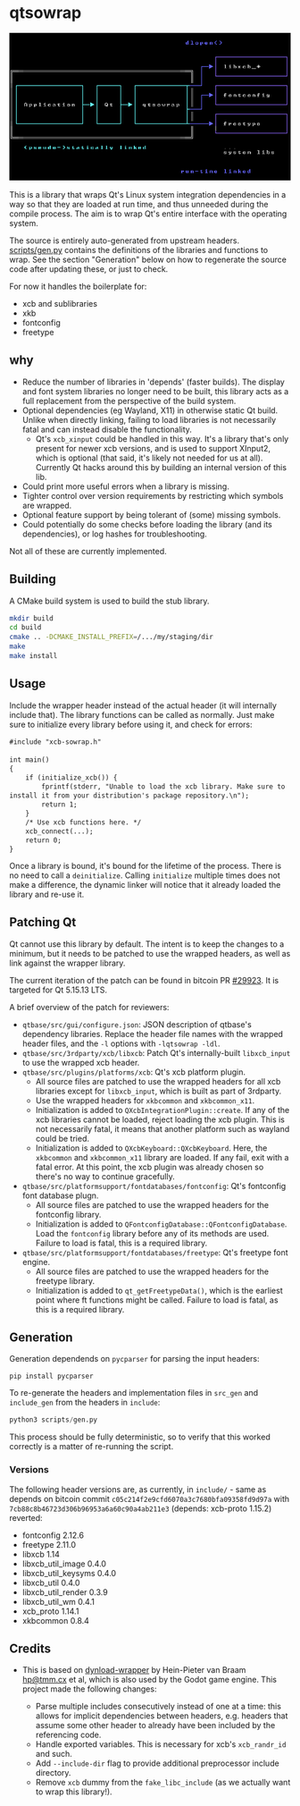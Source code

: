 # qtsowrap

![Basic diagram](.images/qtsowrap.png)

This is a library that wraps Qt's Linux system integration dependencies in a way so that they are loaded at run time, and thus unneeded during the compile process. The aim is to wrap Qt's entire interface with the operating system.

The source is entirely auto-generated from upstream headers. [scripts/gen.py](scripts/gen.py) contains the definitions of the libraries and functions to wrap. See the section "Generation" below on how to regenerate the source code after updating these, or just to check.

For now it handles the boilerplate for:

- xcb and sublibraries
- xkb
- fontconfig
- freetype

## why

- Reduce the number of libraries in 'depends' (faster builds). The display and font system libraries no longer need to be built, this library acts as a full replacement from the perspective of the build system.
- Optional dependencies (eg Wayland, X11) in otherwise static Qt build. Unlike when directly linking, failing to load libraries is not necessarily fatal and can instead disable the functionality.
  - Qt's `xcb_xinput` could be handled in this way. It's a library that's only present for newer xcb versions, and is used to support XInput2, which is optional (that said, it's likely not needed for us at all). Currently Qt hacks around this by building an internal version of this lib.
- Could print more useful errors when a library is missing.
- Tighter control over version requirements by restricting which symbols are wrapped.
- Optional feature support by being tolerant of (some) missing symbols.
- Could potentially do some checks before loading the library (and its dependencies), or log hashes for troubleshooting.

Not all of these are currently implemented.

## Building

A CMake build system is used to build the stub library.

```sh
mkdir build
cd build
cmake .. -DCMAKE_INSTALL_PREFIX=/.../my/staging/dir
make
make install
```

## Usage

Include the wrapper header instead of the actual header (it will internally include that). The library functions can be called as normally. Just make sure to initialize every library before using it, and check for errors:
```
#include "xcb-sowrap.h"

int main()
{
    if (initialize_xcb()) {
        fprintf(stderr, "Unable to load the xcb library. Make sure to install it from your distribution's package repository.\n");
        return 1;
    }
    /* Use xcb functions here. */
    xcb_connect(...);
    return 0;
}
```

Once a library is bound, it's bound for the lifetime of the process. There is no need to call a `deinitialize`. Calling `initialize` multiple times does not make a difference, the dynamic linker will notice that it already loaded the library and re-use it.

## Patching Qt

Qt cannot use this library by default. The intent is to keep the changes to a minimum, but it needs to be patched to use the wrapped headers, as well as link against the wrapper library.

The current iteration of the patch can be found in bitcoin PR [#29923](https://github.com/bitcoin/bitcoin/pull/29923). It is targeted for Qt 5.15.13 LTS.

A brief overview of the patch for reviewers:

- `qtbase/src/gui/configure.json`: JSON description of qtbase's dependency libraries. Replace the header file names with the wrapped header files, and the `-l` options with `-lqtsowrap -ldl`.
- `qtbase/src/3rdparty/xcb/libxcb`: Patch Qt's internally-built `libxcb_input` to use the wrapped xcb header.
- `qtbase/src/plugins/platforms/xcb`: Qt's xcb platform plugin.
  - All source files are patched to use the wrapped headers for all xcb libraries except for `libxcb_input`, which is built as part of 3rdparty.
  - Use the wrapped headers for `xkbcommon` and `xkbcommon_x11`.
  - Initialization is added to `QXcbIntegrationPlugin::create`. If any of the xcb libraries cannot be loaded, reject loading the xcb plugin. This is not necessarily fatal, it means that another platform such as wayland could be tried.
  - Initialization is added to `QXcbKeyboard::QXcbKeyboard`. Here, the `xkbcommon` and `xkbcommon_x11` library are loaded. If any fail, exit with a fatal error. At this point, the xcb plugin was already chosen so there's no way to continue gracefully.
- `qtbase/src/platformsupport/fontdatabases/fontconfig`: Qt's fontconfig font database plugn.
  - All source files are patched to use the wrapped headers for the fontconfig library.
  - Initialization is added to `QFontconfigDatabase::QFontconfigDatabase`. Load the `fontconfig` library before any of its methods are used. Failure to load is fatal, this is a required library.
- `qtbase/src/platformsupport/fontdatabases/freetype`: Qt's freetype font engine.
  - All source files are patched to use the wrapped headers for the freetype library.
  - Initialization is added to `qt_getFreetypeData()`, which is the earliest point where ft functions might be called. Failure to load is fatal, as this is a required library.

## Generation

Generation dependends on `pycparser` for parsing the input headers:

    pip install pycparser

To re-generate the headers and implementation files in `src_gen` and `include_gen` from the headers in `include`:

```python
python3 scripts/gen.py
```

This process should be fully deterministic, so to verify that this worked correctly is a matter of re-running the script.

### Versions

The following header versions are, as currently, in `include/` - same as depends on bitcoin commit `c05c214f2e9cfd6070a3c7680bfa09358fd9d97a` with `7cb88c8b46723d306b96953a6a60c90a4ab211e3` (depends: xcb-proto 1.15.2) reverted:

- fontconfig 2.12.6
- freetype 2.11.0
- libxcb 1.14
- libxcb_util_image 0.4.0
- libxcb_util_keysyms 0.4.0
- libxcb_util 0.4.0
- libxcb_util_render 0.3.9
- libxcb_util_wm 0.4.1
- xcb_proto 1.14.1
- xkbcommon 0.8.4

## Credits

- This is based on [dynload-wrapper](https://github.com/hpvb/dynload-wrapper) by Hein-Pieter van Braam <hp@tmm.cx> et al, which is also used by the Godot game engine. This project made the following changes:

  - Parse multiple includes consecutively instead of one at a time: this allows for implicit dependencies between headers, e.g. headers that assume some other header to already have been included by the referencing code.
  - Handle exported variables. This is necessary for xcb's `xcb_randr_id` and such.
  - Add `--include-dir` flag to provide additional preprocessor include directory.
  - Remove `xcb` dummy from the `fake_libc_include` (as we actually want to wrap this library!).
